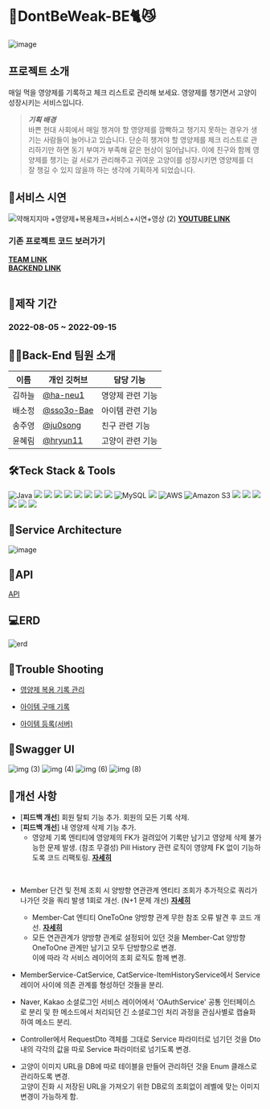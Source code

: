 # 💊DontBeWeak-BE🐈😼

![image](https://user-images.githubusercontent.com/107940475/250512147-131ac2e4-d716-4a4f-8f8f-fb054e92fdde.jpg)
</br>

## 프로젝트 소개
매일 먹을 영양제를 기록하고 체크 리스트로 관리해 보세요. 영양제를 챙기면서 고양이 성장시키는 서비스입니다.

> ***기획 배경***<br>
> 바쁜 현대 사회에서 매일 챙겨야 할 영양제를 깜빡하고 챙기지 못하는 경우가 생기는 사람들이 늘어나고 있습니다.
단순히 챙겨야 할 영양제를 체크 리스트로 관리하기만 하면 동기 부여가 부족해 같은 현상이 일어납니다.
이에 친구와 함께 영양제를 챙기는 걸 서로가 관리해주고 귀여운 고양이를 성장시키면 영양제를 더 잘 챙길 수 있지 않을까 하는 생각에 기획하게 되었습니다.

## 🎥️서비스 시연
![약해지지마 +영양제+복용체크+서비스+시연+영상 (2)](https://user-images.githubusercontent.com/107940475/250928357-84f130ff-1f39-4ad5-8a67-13d9fe023bb1.gif)
[**YOUTUBE LINK**](https://youtu.be/I6XQ0X_lLF4)
<br>

### 기존 프로젝트 코드 보러가기
[**TEAM LINK**](https://github.com/finalproject-hanghae)<br>
[**BACKEND LINK**](https://github.com/finalproject-hanghae/DontBeWeak-BE.git)
<br>
<br>

## 📆제작 기간
<h3>2022-08-05 ~ 2022-09-15</h3>



## 👩‍💻Back-End 팀원 소개
|이름|개인 깃허브|담당 기능|
|------|---|---|
|김하늘|[@ha-neu1](https://github.com/ha-neu1)|영양제 관련 기능|
|배소정|[@sso3o-Bae](https://github.com/sso3o-Bae)|아이템 관련 기능|
|송주영|[@ju0song](https://github.com/ju0song)|친구 관련 기능|
|윤혜림|[@hryun11](https://github.com/hryun11)|고양이 관련 기능|



## 🛠Teck Stack & Tools
![Java](https://img.shields.io/badge/java11-%23ED8B00.svg?style=for-the-badge&logo=java&logoColor=white)
![](https://img.shields.io/badge/Spring-6DB33F.svg?&style=for-the-badge&logo=Spring&logoColor=white)
<img src="https://img.shields.io/badge/SpringBoot2.6.10-6DB33F?style=for-the-badge&logo=springboot&logoColor=white">
<img src="https://img.shields.io/badge/SpringSecurity2.6.7-6DB33F?style=for-the-badge&logo=springsecurity&logoColor=white">
<img src="https://img.shields.io/badge/Gradle-02303A?style=for-the-badge&logo=gradle&logoColor=white">
<img src="https://img.shields.io/badge/KakaoLogin-FFCD00?style=for-the-badge&logo=kakao&logoColor=white">
<img src="https://img.shields.io/badge/NaverLogin-03C75A?style=for-the-badge&logo=naver&logoColor=white">
<img src="https://img.shields.io/badge/Ubuntu-E95420?style=for-the-badge&logo=ubuntu&logoColor=white">
<img src="https://img.shields.io/badge/Json Web Tokens-000000?style=for-the-badge&logo=jsonwebtokens&logoColor=white">
![MySQL](https://img.shields.io/badge/mysql-%2300f.svg?style=for-the-badge&logo=mysql&logoColor=white) 
<img src="https://img.shields.io/badge/Redis-DC382D?style=for-the-badge&logo=redis&logoColor=white">
![AWS](https://img.shields.io/badge/AWS-%23FF9900.svg?style=for-the-badge&logo=amazon-aws&logoColor=white)
<img alt="Amazon S3" src="https://img.shields.io/badge/Amazon S3-569A31?style=for-the-badge&logo=Amazon S3&logoColor=white">
<img src="https://img.shields.io/badge/Jenkins-D24939?style=for-the-badge&logo=jenkins&logoColor=white">
<img src="https://img.shields.io/badge/Docker-2496ED?style=for-the-badge&logo=docker&logoColor=white">
![](https://img.shields.io/badge/IntelliJ%20IDEA-000000.svg?&style=for-the-badge&logo=IntelliJ%20IDEA&logoColor=white)
<img src="https://img.shields.io/badge/Notion-000000?style=for-the-badge&logo=notion&logoColor=white">
<img src="https://img.shields.io/badge/Swagger-85EA2D?style=for-the-badge&logo=swagger&logoColor=white">
<img src="https://img.shields.io/badge/GitHub-181717?style=for-the-badge&logo=github&logoColor=white">

## 📌Service Architecture

![image](https://user-images.githubusercontent.com/107940475/250512175-8f05cc19-a1d3-4fe4-b3c8-d6a9be14082b.png)



## 🔗API

[API](https://octagonal-archeology-790.notion.site/7acdcfe28a0b43d7b47e47146ae7acb2?v=e65e0f88c16b4826b7917bb694052ea5)


## 💻ERD

![erd](https://user-images.githubusercontent.com/107940475/250512653-146d33d9-0c18-4cec-95f1-0b88b5ca9df9.png)



## 🚀Trouble Shooting
  
* [영양제 복용 기록 관리](https://github.com/finalproject-hanghae/DontBeWeak-BE/wiki/%EC%98%81%EC%96%91%EC%A0%9C-%EB%B3%B5%EC%9A%A9-%EA%B8%B0%EB%A1%9D-%EA%B4%80%EB%A6%AC)

* [아이템 구매 기록](https://github.com/finalproject-hanghae/DontBeWeak-BE/wiki/%EC%95%84%EC%9D%B4%ED%85%9C-%EA%B5%AC%EB%A7%A4-%EA%B8%B0%EB%A1%9D)

* [아이템 등록(서버)](https://github.com/finalproject-hanghae/DontBeWeak-BE/wiki/%EC%95%84%EC%9D%B4%ED%85%9C-%EB%93%B1%EB%A1%9D)


## 📑Swagger UI

<!-- [swagger ui](http://52.78.29.70/swagger-ui.html/) -->

![img (3)](https://github.com/hryun11/DontBeWeak-BE-Improved/assets/107940475/1afc3f0d-adf7-48f1-aa9a-022f4791a50a)
![img (4)](https://github.com/hryun11/DontBeWeak-BE-Improved/assets/107940475/8aeaeed2-0a16-4292-a902-c6717762fee9)
![img (6)](https://github.com/hryun11/DontBeWeak-BE-Improved/assets/107940475/6482288f-2162-4363-81a4-7feaf579dd10)
![img (8)](https://github.com/hryun11/DontBeWeak-BE-Improved/assets/107940475/948ec1de-b64a-4316-a8f7-25b0edcbc20c)


## 📍개선 사항
* [**피드백 개선**] 회원 탈퇴 기능 추가. 회원의 모든 기록 삭제.
* [**피드백 개선**] 내 영양제 삭제 기능 추가.<br>
  - 영양제 기록 엔티티에 영양제의 FK가 걸려있어 기록만 남기고 영양제 삭제 불가능한 문제 발생. (참조 무결성) Pill History 관련 로직이 영양제 FK 없이 기능하도록 코드 리팩토링. [**자세히**](https://mymydev.tistory.com/9)

<br>

* Member 단건 및 전체 조회 시 양방향 연관관계 엔티티 조회가 추가적으로 쿼리가 나가던 것을 쿼리 발생 1회로 개선. (N+1 문제 개선) [**자세히**](https://mymydev.tistory.com/8)
  * Member-Cat 엔티티 OneToOne 양방향 관계 무한 참조 오류 발견 후 코드 개선.
    [**자세히**](https://mymydev.tistory.com/7)
  * 모든 연관관계가 양방향 관계로 설정되어 있던 것을 Member-Cat 양방향 OneToOne 관계만 남기고 모두 단방향으로 변경.<br>이에 따라 각 서비스 레이어의 조회 로직도 함께 변경.

* MemberService-CatService, CatService-ItemHistoryService에서 Service 레이어 사이에 의존 관계를 형성하던 것들을 분리.
* Naver, Kakao 소셜로그인 서비스 레이어에서 'OAuthService' 공통 인터페이스로 분리 및 한 메소드에서 처리되던 긴 소셜로그인 처리 과정을 관심사별로 캡슐화하여 메소드 분리.
* Controller에서 RequestDto 객체를 그대로 Service 파라미터로 넘기던 것을 Dto 내의 각각의 값을 따로 Service 파라미터로 넘기도록 변경.
* 고양이 이미지 URL을 DB에 따로 테이블을 만들어 관리하던 것을 Enum 클래스로 관리하도록 변경.<br>고양이 진화 시 저장된 URL을 가져오기 위한 DB로의 조회없이 레벨에 맞는 이미지 변경이 가능하게 함.
